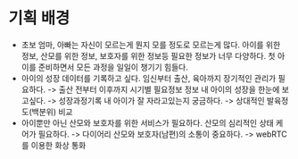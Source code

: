 # 기획 배경
- 초보 엄마, 아빠는 자신이 모르는게 뭔지 모를 정도로 모르는게 많다.
    아이를 위한 정보, 산모를 위한 정보, 보호자를 위한 정보등 필요한 정보가 너무 다양하다.
    첫 아이를 준비하면서 모든 과정을 일일이 챙기기 힘들다. 
- 아이의 성장 데이터를 기록하고 싶다.
    임신부터 출산, 육아까지 장기적인 관리가 필요하다.	-> 출산 전부터 이후까지 시기별 필요정보 정보
    내 아이의 성장을 한눈에 보고싶다.			-> 성장과정기록 
    내 아이가 잘 자라고있는지 궁금하다.			-> 상대적인 발육정도(백분위) 비교
- 아이뿐만 아닌 산모와 보호자를 위한 서비스가 필요하다.
    산모의 심리적인 상태 케어가 필요하다.			-> 다이어리 
    산모와 보호자(남편)의 소통이 중요하다.			-> webRTC를 이용한 화상 통화
